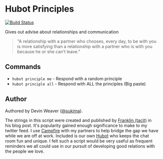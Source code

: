 # Hubot Principles

[![Build Status](https://travis-ci.org/sukima/hubot-principles.png)](https://travis-ci.org/sukima/hubot-principles)

Gives out advise about relationships and communication

> "A relationship with a partner who chooses, every day, to be with you is more
> satisfying than a relationship with a partner who is with you because he or
> she can’t leave."

## Commands

- `hubot principle me`  - Respond with a random principle
- `hubot principle all` - Respond with ALL the principles (Big paste)

## Author

Authored by Devin Weaver ([@sukima][]).

The strings in this script were created and published by [Franklin
(tacit)][tacit] in his blog post. It's popularity gained enough significance to
make to my twitter feed. I use [Campfire][] with my partners to help bridge the
gap we have while we are off at work. Included is our own [Hubot][] who keeps
the chat room fun and unique. I felt such a script would be very useful as
frequent reminders we all could use in our pursuit of developing good relations
with the people we love.

[@sukima]: https://github.com/sukima/
[tacit]: http://tacit.livejournal.com/388290.html
[Campfire]: https://campfirenow.com/
[Hubot]: http://hubot.github.com/
